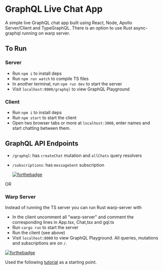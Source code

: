 # GraphQL Live Chat App
A simple live GraphQL chat app built using React, Node, Apollo Server/Client and TypeGraphQL.
There is an option to use Rust async-graphql running on warp server.

## To Run
### Server
- Run `npm i` to install deps
- Run `npm run watch` to compile TS files
- In another terminal, run `npm run dev` to start the server
- Visit `localhost:9000/graphql` to view GraphQL Playground

### Client
- Run `npm i` to install deps
- Run `npm start` to start the client
- Open two browser tabs or more at `localhost:3000`, enter names and start chatting between them.

## GraphQL API Endpoints
- `/graphql`: has `createChat` mutation and `allChats` query resolvers
- `/subscriptions`: has `messageSent` subscription


  [![forthebadge](https://forthebadge.com/images/badges/made-with-typescript.svg)](https://forthebadge.com)

OR

### Warp Server
Instead of running the TS server you can run Rust warp-server with
- In the client uncomment all "warp-server" and comment the corresponding lines in App.tsx, Chat,tsx and gql.ts
- Run `cargo run` to start the server
- Run the client (see above)
- Visit `localhost:8000` to view GraphQL Playground. All queries, mutations and subscriptions are on `/`.


[![forthebadge](https://forthebadge.com/images/badges/made-with-rust.svg)](https://forthebadge.com)

Used the following [tutorial](https://dev.to/dsckiitdev/build-a-chat-app-with-graphql-subscriptions-typescript-part-1-2p70) as a starting point.

